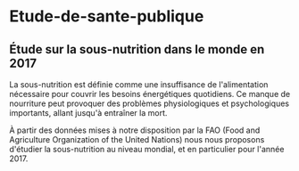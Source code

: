# Etude-de-sante-publique
## Étude sur la sous-nutrition dans le monde en 2017 ##

La sous-nutrition est définie comme une insuffisance de l'alimentation nécessaire pour couvrir les besoins énergétiques quotidiens. Ce manque de nourriture peut provoquer des problèmes physiologiques et psychologiques importants, allant jusqu'à entraîner la mort.

À partir des données mises à notre disposition par la FAO (Food and Agriculture Organization of the United Nations) nous nous proposons d'étudier la sous-nutrition au niveau mondial, et en particulier pour l'année 2017.
